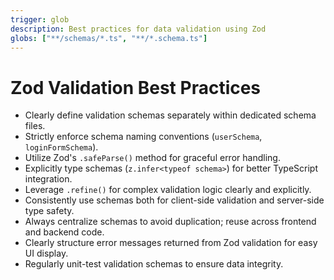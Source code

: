 ```yaml
---
trigger: glob
description: Best practices for data validation using Zod
globs: ["**/schemas/*.ts", "**/*.schema.ts"]
---
```


# Zod Validation Best Practices

- Clearly define validation schemas separately within dedicated schema files.
- Strictly enforce schema naming conventions (`userSchema`, `loginFormSchema`).
- Utilize Zod's `.safeParse()` method for graceful error handling.
- Explicitly type schemas (`z.infer<typeof schema>`) for better TypeScript integration.
- Leverage `.refine()` for complex validation logic clearly and explicitly.
- Consistently use schemas both for client-side validation and server-side type safety.
- Always centralize schemas to avoid duplication; reuse across frontend and backend code.
- Clearly structure error messages returned from Zod validation for easy UI display.
- Regularly unit-test validation schemas to ensure data integrity.
